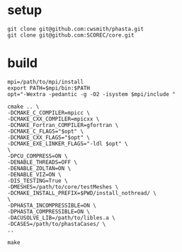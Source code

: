 # setup 

    git clone git@github.com:cwsmith/phasta.git
    git clone git@github.com:SCOREC/core.git

# build

    mpi=/path/to/mpi/install
    export PATH=$mpi/bin:$PATH
    opt="-Wextra -pedantic -g -O2 -isystem $mpi/include "

    cmake .. \
    -DCMAKE_C_COMPILER=mpicc \
    -DCMAKE_CXX_COMPILER=mpicxx \
    -DCMAKE_Fortran_COMPILER=gfortran \
    -DCMAKE_C_FLAGS="$opt" \
    -DCMAKE_CXX_FLAGS="$opt" \
    -DCMAKE_EXE_LINKER_FLAGS="-ldl $opt" \
    \
    -DPCU_COMPRESS=ON \
    -DENABLE_THREADS=OFF \
    -DENABLE_ZOLTAN=ON \
    -DENABLE_VIZ=ON \
    -DIS_TESTING=True \
    -DMESHES=/path/to/core/testMeshes \
    -DCMAKE_INSTALL_PREFIX=$PWD/install_nothread/ \
    \
    -DPHASTA_INCOMPRESSIBLE=ON \
    -DPHASTA_COMPRESSIBLE=ON \
    -DACUSOLVE_LIB=/path/to/libles.a \
    -DCASES=/path/to/phastaCases/ \
    ..  
 
    make
